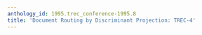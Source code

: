```yaml
---
anthology_id: 1995.trec_conference-1995.8
title: 'Document Routing by Discriminant Projection: TREC-4'
---
```

